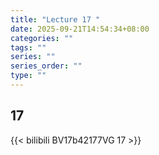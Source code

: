 ```yaml
---
title: "Lecture 17 "
date: 2025-09-21T14:54:34+08:00
categories: ""
tags: ""
series: ""
series_order: ""
type: ""
---
```


## 17 

{{< bilibili BV17b42177VG 17 >}}


